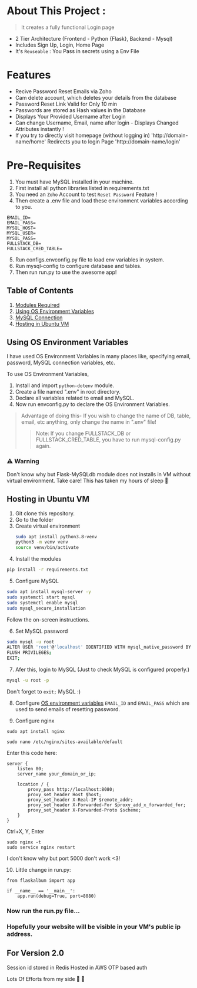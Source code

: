 # About This Project :
> It creates a fully functional Login page
- 2 Tier Architecture (Frontend - Python {Flask}, Backend - Mysql)
- Includes Sign Up, Login, Home Page
- It's `Reuseable` : You Pass in secrets using a Env File

# Features
- Recive Password Reset Emails via Zoho
- Cam delete account, which deletes your details from the database
- Password Reset Link Valid for Only 10 min 
- Passwords are stored as Hash values in the Database
- Displays Your Provided Username after Login
- Can change Username, Email, name after login - Displays Changed Attributes instantly !
- If you try to directly visit homepage (without logging in) 'http://domain-name/home' Redirects you to login Page 'http://domain-name/login'

# Pre-Requisites
1. You must have MySQL installed in your machine.
2. First install all python libraries listed in requirements.txt
3. You need an `Zoho` Account to test `Reset Password` Feature !
4. Then create a .env file and load these environment variables according to you.
```env
EMAIL_ID=
EMAIL_PASS=
MYSQL_HOST=
MYSQL_USER=
MYSQL_PASS=
FULLSTACK_DB=
FULLSTACK_CRED_TABLE=
```
5. Run configs.envconfig.py file to load env variables in system.
6. Run mysql-config to configure database and tables.
7. Then run run.py to use the awesome app!


## Table of Contents
1. [Modules Required](requirements.txt)
2. [Using OS Environment Variables](#using-os-environment-variables)
3. [MySQL Connection](mysql-config.py)
4. [Hosting in Ubuntu VM](#hosting-in-ubuntu-vm)


## Using OS Environment Variables

I have used OS Environment Variables in many places like, specifying email, password, MySQL connection variables, etc.

To use OS Environment Variables,
1. Install and import `python-dotenv` module.
2. Create a file named ".env" in root directory.
3. Declare all variables related to email and MySQL.
4. Now run envconfig.py to declare the OS Environment Variables.

> Advantage of doing this- If you wish to change the name of DB, table, email, etc anything, only change the name in ".env" file!
>> Note: If you change FULLSTACK_DB or FULLSTACK_CRED_TABLE, you have to run mysql-config.py again.

### ⚠️ **Warning**
Don't know why but Flask-MySQLdb module does not installs in VM without virtual environment. 
Take care! This has taken my hours of sleep 🥲


## Hosting in Ubuntu VM
1. Git clone this repository.
2. Go to the folder
3. Create virtual environment
   ```sh
   sudo apt install python3.8-venv
   python3 -m venv venv
   source venv/bin/activate
   ```
4. Install the modules
```sh
pip install -r requirements.txt
```
5. Configure MySQL
```sh
sudo apt install mysql-server -y
sudo systemctl start mysql
sudo systemctl enable mysql
sudo mysql_secure_installation
```
Follow the on-screen instructions.

6. Set MySQL password
```sh
sudo mysql -u root
ALTER USER 'root'@'localhost' IDENTIFIED WITH mysql_native_password BY 'your_new_password';
FLUSH PRIVILEGES;
EXIT;
```
7. Afer this, login to MySQL (Just to check MySQL is configured properly.)
```sh
mysql -u root -p
```
Don't forget to `exit;` MySQL :)

8. Configure [OS environment variables](#using-os-environment-variables) `EMAIL_ID` and `EMAIL_PASS` which are used to send emails of resetting password.

9. Configure nginx
```
sudo apt install nginx
```
```
sudo nano /etc/nginx/sites-available/default
```
Enter this code here:
```
server {
    listen 80;
    server_name your_domain_or_ip;

    location / {
        proxy_pass http://localhost:8080;
        proxy_set_header Host $host;
        proxy_set_header X-Real-IP $remote_addr;
        proxy_set_header X-Forwarded-For $proxy_add_x_forwarded_for;
        proxy_set_header X-Forwarded-Proto $scheme;
    }
}
```
Ctrl+X, Y, Enter
```
sudo nginx -t
sudo service nginx restart
```
I don't know why but port 5000 don't work <3!

10. Little change in run.py:
```
from flaskalbum import app

if __name__ == '__main__':
    app.run(debug=True, port=8080)
```

### Now run the run.py file...
### Hopefully your website will be visible in your VM's public ip address.

## For Version 2.0
Session id stored in Redis
Hosted in AWS
OTP based auth 


Lots Of Efforts from my side 💖 🥵
